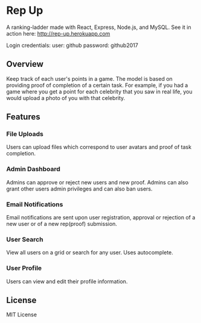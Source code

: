 # Rep Up
A ranking-ladder made with React, Express, Node.js, and MySQL.
See it in action here: <http://rep-up.herokuapp.com>

Login credentials:
user: github
password: github2017

## Overview
Keep track of each user's points in a game. The model is based on providing proof of completion of a certain task.
For example, if you had a game where you get a point for each celebrity that you saw in real life, you would upload
a photo of you with that celebrity.

## Features

### File Uploads
Users can upload files which correspond to user avatars and proof of task completion.

### Admin Dashboard
Admins can approve or reject new users and new proof. Admins can also grant other users admin privileges and can also ban users.

### Email Notifications
Email notifications are sent upon user registration, approval or rejection of a new user or of a new rep(proof) submission.

### User Search
View all users on a grid or search for any user. Uses autocomplete.

### User Profile
Users can view and edit their profile information.

## License
MIT License
